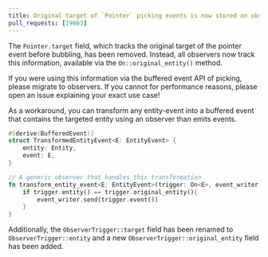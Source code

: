 ```yaml
---
title: Original target of `Pointer` picking events is now stored on observers
pull_requests: [19663]
---
```


The `Pointer.target` field, which tracks the original target of the pointer event before bubbling, has been removed.
Instead, all observers now track this information, available via the `On::original_entity()` method.

If you were using this information via the buffered event API of picking, please migrate to observers.
If you cannot for performance reasons, please open an issue explaining your exact use case!

As a workaround, you can transform any entity-event into a buffered event that contains the targeted entity using
an observer than emits events.

```rust
#[derive(BufferedEvent)]
struct TransformedEntityEvent<E: EntityEvent> {
    entity: Entity,
    event: E,
}

// A generic observer that handles this transformation
fn transform_entity_event<E: EntityEvent>(trigger: On<E>, event_writer: EventWriter<TransformedEntityEvent<E>>){
    if trigger.entity() == trigger.original_entity(){
        event_writer.send(trigger.event())
    }
}
```

Additionally, the `ObserverTrigger::target` field has been renamed to `ObserverTrigger::entity` and a new `ObserverTrigger::original_entity` field has been added.
